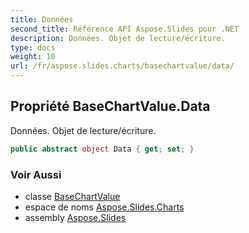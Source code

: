 ```yaml
---
title: Données
second_title: Référence API Aspose.Slides pour .NET
description: Données. Objet de lecture/écriture.
type: docs
weight: 10
url: /fr/aspose.slides.charts/basechartvalue/data/
---
```


## Propriété BaseChartValue.Data

Données. Objet de lecture/écriture.

```csharp
public abstract object Data { get; set; }
```

### Voir Aussi

* classe [BaseChartValue](../../basechartvalue)
* espace de noms [Aspose.Slides.Charts](../../basechartvalue)
* assembly [Aspose.Slides](../../../)

<!-- NE PAS ÉDITEZ : généré par xmldocmd pour Aspose.Slides.dll -->